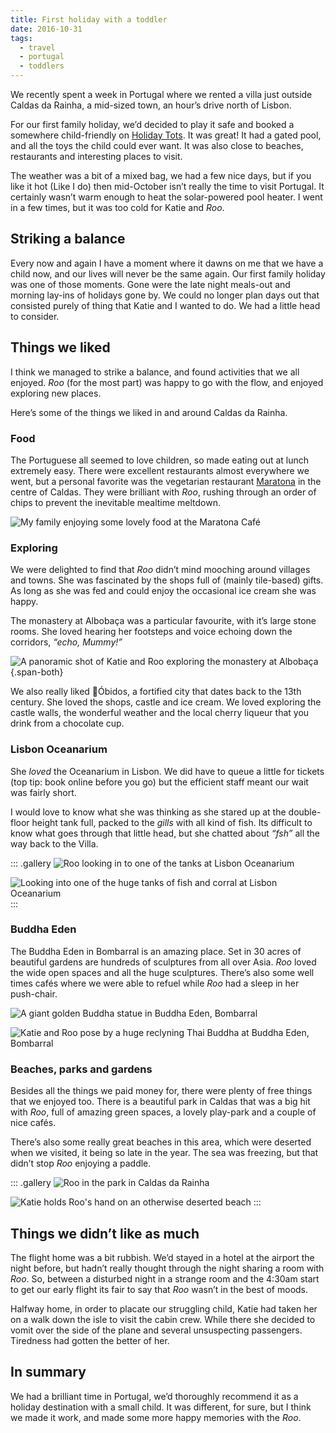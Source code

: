 ```yaml
---
title: First holiday with a toddler
date: 2016-10-31
tags:
  - travel
  - portugal
  - toddlers
---
```


We recently spent a week in Portugal where we rented a villa just outside Caldas da Rainha, a mid-sized town, an hour’s drive north of Lisbon.  

For our first family holiday, we’d decided to play it safe and booked a somewhere child-friendly on [Holiday Tots](https://www.holidaytots.co.uk/). It was great! It had a gated pool, and all the toys the child could ever want. It was also close to beaches, restaurants and interesting places to visit.

The weather was a bit of a mixed bag, we had a few nice days, but if you like it hot (Like I do) then mid-October isn’t really the time to visit Portugal. It certainly wasn’t warm enough to heat the solar-powered pool heater. I went in a few times, but it was too cold for Katie and _Roo_.

## Striking a balance

Every now and again I have a moment where it dawns on me that we have a child now, and our lives will never be the same again. Our first family holiday was one of those moments. Gone were the late night meals-out and morning lay-ins of holidays gone by. We could no longer plan days out that consisted purely of thing that Katie and I wanted to do. We had a little head to consider.

## Things we liked

I think we managed to strike a balance, and found activities that we all enjoyed. _Roo_ (for the most part) was happy to go with the flow, and enjoyed exploring new places.

Here’s some of the things we liked in and around Caldas da Rainha.

### Food

The Portuguese all seemed to love children, so made eating out at lunch extremely easy. There were excellent restaurants almost  everywhere we went, but a personal favorite was the vegetarian restaurant [Maratona](//maratona.tv/) in the centre of Caldas. They were brilliant with _Roo_, rushing through an order of chips to prevent the inevitable mealtime meltdown.

![My family enjoying some lovely food at the Maratona Café](maratona-1.jpg)

### Exploring

We were delighted to find that _Roo_ didn’t mind mooching around villages and towns. She was fascinated by the shops full of (mainly tile-based) gifts. As long as she was fed and could enjoy the occasional ice cream she was happy. 

The monastery at Albobaça was a particular favourite, with it’s large stone rooms. She loved hearing her footsteps and voice echoing down the corridors, _“echo, Mummy!”_

![A panoramic shot of Katie and Roo exploring the monastery at Albobaça](albobaca.jpg){.span-both}

We also really liked Óbidos, a fortified city that dates back to the 13th century. She loved the shops, castle and ice cream. We loved exploring the castle walls, the wonderful weather and the local cherry liqueur that you drink from a chocolate cup.

### Lisbon Oceanarium 

She _loved_ the Oceanarium in Lisbon. We did have to queue a little for tickets (top tip: book online before you go) but the efficient staff meant our wait was fairly short. 

I would love to know what she was thinking as she stared up at the double-floor height tank full, packed to the _gills_ with all kind of fish. Its difficult to know what goes through that little head, but she chatted about _“fsh”_ all the way back to the Villa.

::: .gallery
![Roo looking in to one of the tanks at Lisbon Oceanarium](oceanarium-1.jpg)

![Looking into one of the huge tanks of fish and corral at Lisbon Oceanarium](oceanarium-2.jpg)
:::

### Buddha Eden

The Buddha Eden in Bombarral is an amazing place. Set in 30 acres of beautiful gardens are hundreds of sculptures from all over Asia. _Roo_ loved the wide open spaces and all the huge sculptures. There’s also some well times cafés where we were able to refuel while _Roo_ had a sleep in her push-chair.

![A giant golden Buddha statue in Buddha Eden, Bombarral](buddha-1.jpg)

![Katie and Roo pose by a huge reclyning Thai Buddha at Buddha Eden, Bombarral](buddha-2.jpg)

### Beaches, parks and gardens

Besides all the things we paid money for, there were plenty of free things that we enjoyed too. There is a beautiful park in Caldas that was a big hit with _Roo_, full of amazing green spaces, a lovely play-park and a couple of nice cafés. 

There’s also some really great beaches in this area, which were deserted when we visited, it being so late in the year. The sea was freezing, but that didn’t stop _Roo_ enjoying a paddle.

::: .gallery
![Roo in the park in Caldas da Rainha](park.jpg)

![Katie holds Roo's hand on an otherwise deserted beach](beach.jpg)
:::

## Things we didn’t like as much

The flight home was a bit rubbish. We’d stayed in a hotel at the airport the night before, but hadn’t really thought through the night sharing a room with _Roo_. So, between a disturbed night in a strange room and the 4:30am start to get our early flight its fair to say that _Roo_ wasn’t in the best of moods. 

Halfway home, in order to placate our struggling child, Katie had taken her on a walk down the isle to visit the cabin crew. While there she decided to vomit over the side of the plane and several unsuspecting passengers. Tiredness had gotten the better of her. 

## In summary

We had a brilliant time in Portugal, we’d thoroughly recommend it as a holiday destination with a small child. It was different, for sure, but I think we made it work, and made some more happy memories with the _Roo_.